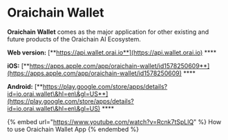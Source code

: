 # Oraichain Wallet

**Oraichain Wallet** comes as the major application for other existing and future products of the Oraichain AI Ecosystem.&#x20;

**Web version:** [**https://api.wallet.orai.io**](https://api.wallet.orai.io) ****&#x20;

**iOS:** [**https://apps.apple.com/app/oraichain-wallet/id1578250609**](https://apps.apple.com/app/oraichain-wallet/id1578250609) ****&#x20;

**Android:** [**https://play.google.com/store/apps/details?id=io.orai.wallet\&hl=en\&gl=US**](https://play.google.com/store/apps/details?id=io.orai.wallet\&hl=en\&gl=US) ****&#x20;

{% embed url="https://www.youtube.com/watch?v=Rcnk7tSpLlQ" %}
How to use Oraichain Wallet App
{% endembed %}
